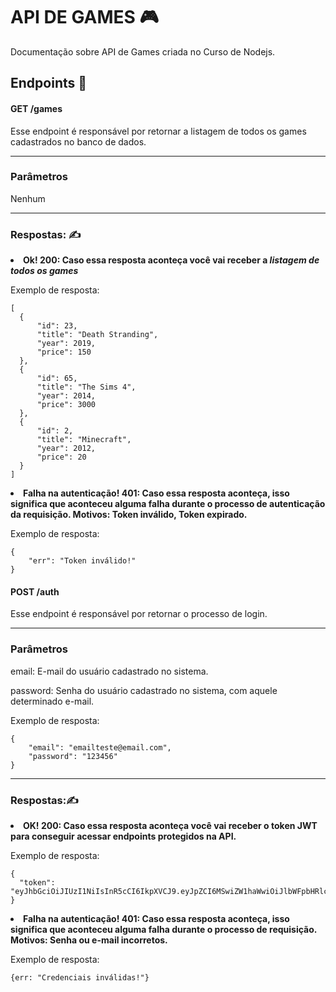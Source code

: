 <h1>API DE GAMES 🎮</h1>

Documentação sobre API de Games criada no Curso de Nodejs.

<h2>Endpoints 🔌</h2>
<h4>GET /games</h4>
Esse endpoint é responsável por retornar a listagem de todos os games cadastrados no banco de dados.
<hr>
<h3>Parâmetros</h3>
Nenhum
<hr>
<h3>Respostas: ✍️</h3>

  <li><strong>Ok! 200:  Caso essa resposta aconteça você vai receber a <em><b>listagem de todos os games</b></em></strong>
    <p>Exemplo de resposta:</p>
</li>

  
  
  ```
[
    {
        "id": 23,
        "title": "Death Stranding",
        "year": 2019,
        "price": 150
    },
    {
        "id": 65,
        "title": "The Sims 4",
        "year": 2014,
        "price": 3000
    },
    {
        "id": 2,
        "title": "Minecraft",
        "year": 2012,
        "price": 20
    }
]
```
  
  
  <li><strong>Falha na autenticação! 401: Caso essa resposta aconteça, isso significa que aconteceu alguma falha durante o processo de autenticação da requisição. Motivos: Token inválido, Token expirado.</strong>
  <p>Exemplo de resposta:</p>
</li>



```
{
    "err": "Token inválido!"
}
```


<h4>POST /auth</h4>
Esse endpoint é responsável por retornar o processo de login.
<hr>
<h3>Parâmetros</h3>
<p>email: E-mail do usuário cadastrado no sistema.</p>
<p>password: Senha do usuário cadastrado no sistema, com aquele determinado e-mail.</p>
<p>Exemplo de resposta:</p>


```
{
    "email": "emailteste@email.com",
    "password": "123456"
}
```


<hr>
<h3>Respostas:✍️</h3>
<li><strong>OK! 200: Caso essa resposta aconteça você vai receber o token JWT para conseguir acessar endpoints protegidos na API.</strong>
  <p>Exemplo de resposta:</p>
  </li>
  
  ```
  {
    "token": "eyJhbGciOiJIUzI1NiIsInR5cCI6IkpXVCJ9.eyJpZCI6MSwiZW1haWwiOiJlbWFpbHRlc3RlQGVtYWlsLmNvbSIsImlhdCI6MTY3NDYxMDQ3MCwiZXhwIjoxNjc0NzgzMjcwfQ.0IrKf_dJFMVCI1Y_padfL5cnD5fDxnpzmW2mF_tWZCw"
}
  ```
  
  
<li><strong>Falha na autenticação! 401: Caso essa resposta aconteça, isso significa que aconteceu alguma falha durante o processo de requisição. Motivos: Senha ou e-mail incorretos.</strong>
  <p>Exemplo de resposta:</p>
</li>


```
{err: "Credenciais inválidas!"}
```


